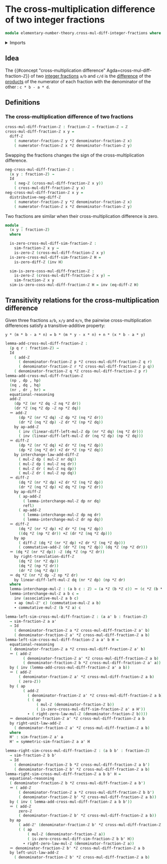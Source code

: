 # The cross-multiplication difference of two integer fractions

```agda
module elementary-number-theory.cross-mul-diff-integer-fractions where
```

<details><summary>Imports</summary>

```agda
open import elementary-number-theory.addition-integers
open import elementary-number-theory.difference-integers
open import elementary-number-theory.integer-fractions
open import elementary-number-theory.integers
open import elementary-number-theory.multiplication-integers

open import foundation.action-on-identifications-functions
open import foundation.dependent-pair-types
open import foundation.identity-types
open import foundation.negation
open import foundation.propositions
```

</details>

## Idea

The {{#concept "cross-multiplication difference" Agda=cross-mul-diff-fraction-ℤ}} of two [integer fractions](elementary-number-theory.integer-fractions.md) `a/b` and `c/d` is the
[difference](elementary-number-theory.difference-integers.md) of the [products](elementary-number-theory.multiplication-integers.md) of the numerator of each fraction with the
denominator of the other : `c * b - a * d`.

## Definitions

### The cross-multiplication difference of two fractions

```agda
cross-mul-diff-fraction-ℤ : fraction-ℤ → fraction-ℤ → ℤ
cross-mul-diff-fraction-ℤ x y =
  diff-ℤ
    ( numerator-fraction-ℤ y *ℤ denominator-fraction-ℤ x)
    ( numerator-fraction-ℤ x *ℤ denominator-fraction-ℤ y)
```

Swapping the fractions changes the sign of the cross-multiplication difference.

```agda
neg-cross-mul-diff-fraction-ℤ :
  (x y : fraction-ℤ) →
  Id
    ( neg-ℤ (cross-mul-diff-fraction-ℤ x y))
    ( cross-mul-diff-fraction-ℤ y x)
neg-cross-mul-diff-fraction-ℤ x y =
  distributive-neg-diff-ℤ
    ( numerator-fraction-ℤ y *ℤ denominator-fraction-ℤ x)
    ( numerator-fraction-ℤ x *ℤ denominator-fraction-ℤ y)
```

Two fractions are similar when their cross-multiplication difference is zero.

```agda
module _
  (x y : fraction-ℤ)
  where

  is-zero-cross-mul-diff-sim-fraction-ℤ :
    sim-fraction-ℤ x y →
    is-zero-ℤ (cross-mul-diff-fraction-ℤ x y)
  is-zero-cross-mul-diff-sim-fraction-ℤ H =
    is-zero-diff-ℤ (inv H)

  sim-is-zero-coss-mul-diff-fraction-ℤ :
    is-zero-ℤ (cross-mul-diff-fraction-ℤ x y) →
    sim-fraction-ℤ x y
  sim-is-zero-coss-mul-diff-fraction-ℤ H = inv (eq-diff-ℤ H)
```

## Transitivity relations for the cross-multiplication difference

Given three fractions `a/b`, `x/y` and `m/n`, the pairwise cross-multiplication
differences satisfy a transitive-additive property:

`y * (m * b - a * n) = b * (m * y - x * n) + n * (x * b - a * y)`

```agda
lemma-add-cross-mul-diff-fraction-ℤ :
  (p q r : fraction-ℤ) →
  Id
    ( add-ℤ
      ( denominator-fraction-ℤ p *ℤ cross-mul-diff-fraction-ℤ q r)
      ( denominator-fraction-ℤ r *ℤ cross-mul-diff-fraction-ℤ p q))
    ( denominator-fraction-ℤ q *ℤ cross-mul-diff-fraction-ℤ p r)
lemma-add-cross-mul-diff-fraction-ℤ
  (np , dp , hp)
  (nq , dq , hq)
  (nr , dr , hr) =
  equational-reasoning
  add-ℤ
    (dp *ℤ (nr *ℤ dq -ℤ nq *ℤ dr))
    (dr *ℤ (nq *ℤ dp -ℤ np *ℤ dq))
  ＝ add-ℤ
      (dp *ℤ (nr *ℤ dq) -ℤ dp *ℤ (nq *ℤ dr))
      (dr *ℤ (nq *ℤ dp) -ℤ dr *ℤ (np *ℤ dq))
    by ap-add-ℤ
      ( inv (linear-diff-left-mul-ℤ dp (nr *ℤ dq) (nq *ℤ dr)))
      ( inv (linear-diff-left-mul-ℤ dr (nq *ℤ dp) (np *ℤ dq)))
  ＝ diff-ℤ
      (dp *ℤ (nr *ℤ dq) +ℤ dr *ℤ (nq *ℤ dp))
      (dp *ℤ (nq *ℤ dr) +ℤ dr *ℤ (np *ℤ dq))
    by interchange-law-add-diff-ℤ
      ( mul-ℤ dp ( mul-ℤ nr dq))
      ( mul-ℤ dp ( mul-ℤ nq dr))
      ( mul-ℤ dr ( mul-ℤ nq dp))
      ( mul-ℤ dr ( mul-ℤ np dq))
  ＝ diff-ℤ
      (dq *ℤ (nr *ℤ dp) +ℤ dr *ℤ (nq *ℤ dp))
      (dr *ℤ (nq *ℤ dp) +ℤ dq *ℤ (np *ℤ dr))
    by ap-diff-ℤ
      ( ap-add-ℤ
        ( lemma-interchange-mul-ℤ dp nr dq)
        refl)
      ( ap-add-ℤ
        ( lemma-interchange-mul-ℤ dp nq dr)
        ( lemma-interchange-mul-ℤ dr np dq))
  ＝ diff-ℤ
      (dq *ℤ (nr *ℤ dp) +ℤ dr *ℤ (nq *ℤ dp))
      ((dq *ℤ (np *ℤ dr)) +ℤ (dr *ℤ (nq *ℤ dp)))
    by ap
      ( diff-ℤ (dq *ℤ (nr *ℤ dp) +ℤ dr *ℤ (nq *ℤ dp)))
      ( commutative-add-ℤ (dr *ℤ (nq *ℤ dp)) (dq *ℤ (np *ℤ dr)))
  ＝ (dq *ℤ (nr *ℤ dp)) -ℤ (dq *ℤ (np *ℤ dr))
    by right-translation-diff-ℤ
      (dq *ℤ (nr *ℤ dp))
      (dq *ℤ (np *ℤ dr))
      (dr *ℤ (nq *ℤ dp))
  ＝ dq *ℤ (nr *ℤ dp -ℤ np *ℤ dr)
    by linear-diff-left-mul-ℤ dq (nr *ℤ dp) (np *ℤ dr)
  where
  lemma-interchange-mul-ℤ : (a b c : ℤ) → (a *ℤ (b *ℤ c)) ＝ (c *ℤ (b *ℤ a))
  lemma-interchange-mul-ℤ a b c =
    inv (associative-mul-ℤ a b c)
    ∙ ap (mul-ℤ' c) (commutative-mul-ℤ a b)
    ∙ commutative-mul-ℤ (b *ℤ a) c

lemma-left-sim-cross-mul-diff-fraction-ℤ : (a a' b : fraction-ℤ)
  → sim-fraction-ℤ a a'
  → Id
    ( denominator-fraction-ℤ a *ℤ cross-mul-diff-fraction-ℤ a' b)
    ( denominator-fraction-ℤ a' *ℤ cross-mul-diff-fraction-ℤ a b)
lemma-left-sim-cross-mul-diff-fraction-ℤ a a' b H =
  equational-reasoning
  ( denominator-fraction-ℤ a *ℤ cross-mul-diff-fraction-ℤ a' b)
  ＝ ( add-ℤ
        ( denominator-fraction-ℤ a' *ℤ cross-mul-diff-fraction-ℤ a b)
        ( denominator-fraction-ℤ b *ℤ cross-mul-diff-fraction-ℤ a' a))
  by ( inv (lemma-add-cross-mul-diff-fraction-ℤ a' a b))
  ＝ ( add-ℤ
      ( denominator-fraction-ℤ a' *ℤ cross-mul-diff-fraction-ℤ a b)
      ( zero-ℤ))
  by ( ap
        ( add-ℤ
          ( denominator-fraction-ℤ a' *ℤ cross-mul-diff-fraction-ℤ a b))
          ( ( ap
              ( mul-ℤ (denominator-fraction-ℤ b))
              ( is-zero-cross-mul-diff-sim-fraction-ℤ a' a H'))
          ∙ ( right-zero-law-mul-ℤ (denominator-fraction-ℤ b))))
  ＝ denominator-fraction-ℤ a' *ℤ cross-mul-diff-fraction-ℤ a b
  by right-unit-law-add-ℤ
    ( denominator-fraction-ℤ a' *ℤ cross-mul-diff-fraction-ℤ a b)
  where
  H' : sim-fraction-ℤ a' a
  H' = symmetric-sim-fraction-ℤ a a' H

lemma-right-sim-cross-mul-diff-fraction-ℤ : (a b b' : fraction-ℤ)
  → sim-fraction-ℤ b b'
  → Id
    ( denominator-fraction-ℤ b *ℤ cross-mul-diff-fraction-ℤ a b')
    ( denominator-fraction-ℤ b' *ℤ cross-mul-diff-fraction-ℤ a b)
lemma-right-sim-cross-mul-diff-fraction-ℤ a b b' H =
  equational-reasoning
  ( denominator-fraction-ℤ b *ℤ cross-mul-diff-fraction-ℤ a b')
  ＝ ( add-ℤ
      ( denominator-fraction-ℤ a *ℤ cross-mul-diff-fraction-ℤ b b')
      ( denominator-fraction-ℤ b' *ℤ cross-mul-diff-fraction-ℤ a b))
  by ( inv ( lemma-add-cross-mul-diff-fraction-ℤ a b b'))
  ＝ ( add-ℤ
      zero-ℤ
      ( denominator-fraction-ℤ b' *ℤ cross-mul-diff-fraction-ℤ a b))
  by ap
      ( add-ℤ' (denominator-fraction-ℤ b' *ℤ cross-mul-diff-fraction-ℤ a b))
      ( ( ap
          ( mul-ℤ (denominator-fraction-ℤ a))
          ( is-zero-cross-mul-diff-sim-fraction-ℤ b b' H))
        ∙ right-zero-law-mul-ℤ (denominator-fraction-ℤ a))
  ＝ denominator-fraction-ℤ b' *ℤ cross-mul-diff-fraction-ℤ a b
  by left-unit-law-add-ℤ
    ( denominator-fraction-ℤ b' *ℤ cross-mul-diff-fraction-ℤ a b)
```
